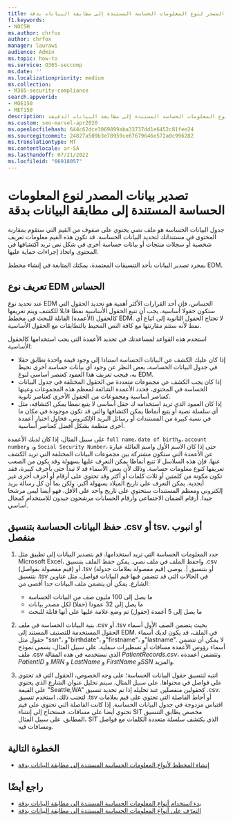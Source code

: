 ```yaml
---
title: تصدير بيانات المصدر لنوع المعلومات الحساسة المستندة إلى مطابقة البيانات بدقة
f1.keywords:
- NOCSH
ms.author: chrfox
author: chrfox
manager: laurawi
audience: Admin
ms.topic: how-to
ms.service: O365-seccomp
ms.date: ''
ms.localizationpriority: medium
ms.collection:
- M365-security-compliance
search.appverid:
- MOE150
- MET150
description: تعرف على كيفية تصدير بيانات المصدر لنوع المعلومات الحساسة المستندة إلى مطابقة البيانات الدقيقة.
ms.custom: seo-marvel-apr2020
ms.openlocfilehash: 644c62dce3069899aba33737dd1e6452c81fee24
ms.sourcegitcommit: 24827a509b3e78959ce67679646e572a0c996282
ms.translationtype: MT
ms.contentlocale: ar-SA
ms.lasthandoff: 07/21/2022
ms.locfileid: "66918057"
---
```

# <a name="export-source-data-for-exact-data-match-based-sensitive-information-type"></a>تصدير بيانات المصدر لنوع المعلومات الحساسة المستندة إلى مطابقة البيانات بدقة


جدول البيانات الحساسة هو ملف نصي يحتوي على صفوف من القيم التي ستقوم بمقارنة المحتوى في مستنداتك لتحديد البيانات الحساسة. قد تكون هذه القيم معلومات تعريف شخصية أو سجلات منتجات أو بيانات حساسة أخرى في شكل نص تريد اكتشافها في المحتوى واتخاذ إجراءات حماية عليها.

بمجرد تصدير البيانات بأحد التنسيقات المعتمدة، يمكنك المتابعة في إنشاء مخطط EDM.

## <a name="defining-your-edm-sensitive-type"></a>تعريف نوع EDM الحساس

عند تحديد نوع EDM الحساس، فإن أحد القرارات الأكثر أهمية هو تحديد الحقول التي ستكون حقولا أساسية. يجب أن تتبع الحقول الأساسية نمطا قابلا للكشف ويتم تعريفها كالحقول (الأعمدة) القابلة للبحث في مخطط EDM. لا تحتاج الحقول الثانوية إلى اتباع أي نمط لأنه ستتم مقارنتها مع كافة النص المحيط بالتطابقات مع الحقول الأساسية.

استخدم هذه القواعد لمساعدتك في تحديد الأعمدة التي يجب استخدامها كالحقول الأساسية:

- إذا كان عليك الكشف عن البيانات الحساسة استنادا إلى وجود قيمة واحدة تطابق حقلا في جدول البيانات الحساسة، بغض النظر عن وجود أي بيانات حساسة أخرى تحيط به، فيجب تعريف هذا العمود كعنصر أساسي لنوع EDM. 
- إذا كان يجب الكشف عن مجموعات متعددة من الحقول المختلفة في جدول البيانات الحساسة في المحتوى، فحدد الأعمدة الشائعة لمعظم هذه المجموعات وعينها كعناصر أساسية ومجموعات من الحقول الأخرى كعناصر ثانوية.
- إذا كان العمود الذي تريد استخدامه ك حقل أساسي لا يتبع نمطا يمكن اكتشافه، مثل أي سلسلة نصية أو يتبع أنماطا يمكن اكتشافها والتي قد تكون موجودة في مكان ما في نسبة كبيرة من المستندات أو رسائل البريد الإلكتروني، فحاول اختيار أعمدة أخرى منظمة بشكل أفضل كعناصر أساسية.

على سبيل المثال، إذا كان لديك الأعمدة `full name`، `date of birth`و، `account number`و، و `Social Security Number`، حتى إذا كان الاسم الأول واسم العائلة عبارة عن الأعمدة التي ستكون مشتركة بين مجموعات البيانات المختلفة التي تريد الكشف عنها، فإن هذه السلاسل لا تتبع أنماطا يمكن التعرف عليها بسهولة وقد يكون من الصعب تعريفها كنوع معلومات حساسة. وذلك لأن بعض الأسماء قد لا تبدأ حتى بأحرف كبيرة، فقد تكون مكونة من كلمتين أو ثلاث كلمات أو أكثر وقد تحتوي على أرقام أو أحرف أخرى غير أبجدية. يمكن التعرف على تاريخ الميلاد بسهولة أكبر، ولكن بما أن كل رسالة بريد إلكتروني ومعظم المستندات ستحتوي على تاريخ واحد على الأقل، فهو أيضا ليس مرشحا جيدا. أرقام الضمان الاجتماعي وأرقام الحسابات مرشحون جيدون للاستخدام كمجال أساسي.

## <a name="save-sensitive-data-in-csv-tsv-or-pipe-separated-format"></a>حفظ البيانات الحساسة بتنسيق .csv أو tsv. أو انبوب منفصل

1. حدد المعلومات الحساسة التي تريد استخدامها. قم بتصدير البيانات إلى تطبيق مثل Microsoft Excel، واحفظ الملف في ملف نصي. يمكن حفظ الملف بتنسيق .csv (قيم مفصولة بفواصل) أو .tsv (قيم مفصولة بعلامات جدولة) أو بتنسيق |. يوصى بتنسيق .tsv في الحالات التي قد تتضمن فيها قيم البيانات فواصل، مثل عناوين الشارع.
يمكن أن يتضمن ملف البيانات حدا أقصى من:
   - ما يصل إلى 100 مليون صف من البيانات الحساسة
   - ما يصل إلى 32 عمودا (حقلا) لكل مصدر بيانات
   - ما يصل إلى 5 أعمدة (حقول) تم وضع علامة عليها على أنها قابلة للبحث

2. بنية البيانات الحساسة في ملف .csv أو .tsv بحيث يتضمن الصف الأول أسماء الحقول المستخدمة للتصنيف المستند إلى EDM. في الملف، قد يكون لديك أسماء حقول مثل "ssn"، و"birthdate"، و"firstname"، و"lastname". لا يمكن أن تتضمن أسماء رؤوس الأعمدة مسافات أو تسطيرات سفلية. على سبيل المثال، يسمى نموذج ملف .csv الذي نستخدمه في هذه المقالة *PatientRecords.csv*، وتتضمن أعمدةه *PatientID* و *MRN* و *LastName* و *FirstName* *وSSN* والمزيد.

3. انتبه لتنسيق حقول البيانات الحساسة؛ على وجه الخصوص، الحقول التي قد تحتوي على فواصل في محتواها. على سبيل المثال، سيتم تحليل عنوان الشارع الذي يحتوي على القيمة "Seattle,WA" كحقولين منفصلين عند تحليله إذا تم تحديد تنسيق .csv. لتجنب ذلك، استخدم تنسيق .tsv أو أحاط الفاصلة التي تحتوي على قيم بعلامات اقتباس مزدوجة في جدول البيانات الحساسة. إذا كانت الفاصلة التي تحتوي على قيم تحتوي أيضا على مسافات، فستحتاج إلى إنشاء SIT مخصص يطابق التنسيق المطابق. على سبيل المثال، SIT الذي يكتشف سلسلة متعددة الكلمات مع فواصل ومسافات فيه.

## <a name="next-step"></a>الخطوة التالية

- [إنشاء المخطط لأنواع المعلومات الحساسة المستندة إلى مطابقة البيانات بدقة](sit-get-started-exact-data-match-create-schema.md#create-the-schema-for-exact-data-match-based-sensitive-information-types)

## <a name="see-also"></a>راجع أيضًا

- [بدء استخدام أنواع المعلومات الحساسة المستندة إلى مطابقة البيانات بدقة](sit-get-started-exact-data-match-based-sits-overview.md#get-started-with-exact-data-match-based-sensitive-information-types)
- [التعرّف على أنواع المعلومات الحساسة المستندة إلى مطابقة البيانات بدقة](sit-learn-about-exact-data-match-based-sits.md#learn-about-exact-data-match-based-sensitive-information-types)
